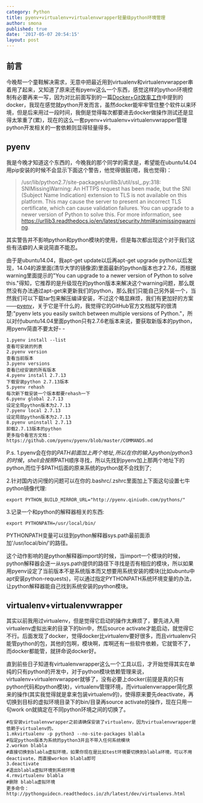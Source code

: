 ```yaml
---
category: Python
title: pyenv+virtualenv+virtualenvwrapper轻量级python环境管理
author: smona
published: true
date: '2017-05-07 20:54:15'
layout: post
---
```


前言
--

今晚帮一个童鞋解决需求，无意中把最近用到virtualenv和virtualenvwrapper串着用了起来，又知道了原来还有pyenv这么一个东西，感觉这样的python环境控制有必要再来一写，因为对比前面写到的一篇[Docker+Git效率工作](http://blog.csdn.net/qq_29245097/article/details/52996911)中提到的docker，我现在感觉就python开发而言，虽然docker能牢牢管住整个软件以来环境，但是后来用过一段时间，我倒是觉得每次都要进去docker做操作测试还是显得太笨重了(累)，现在的这么一套pyenv+virtualenv+virtualenvwrapper管理python开发相关的一套依赖则显得轻量得多。

pyenv
--
  我是今晚才知道这个东西的，今晚我的那个同学的需求是，希望能在ubuntu14.04 用pip安装的时候不会显示下面这个警告，他觉得很脏(嗯，我也觉得)：
  

> /usr/lib/python2.7/site-packages/urllib3/util/ssl_.py:318: SNIMissingWarning: An HTTPS request has been made, but the SNI (Subject Name Indication) extension to TLS is not available on this platform. This may cause the server to present an incorrect TLS certificate, which can cause validation failures. You can upgrade to a newer version of Python to solve this. For more information, see https://urllib3.readthedocs.io/en/latest/security.html#snimissingwarning.

  其实警告并不影响python和python模块的使用，但是每次都出现这个对于我们这些有洁癖的人来说简直不能忍。  
  
  由于是ubuntu14.04，我apt-get update以后再apt-get upgrade python以后发现，14.04的源里面(清华大学的镜像源)里面最新的python版本也才2.7.6，而根据warning里面提示的"You can upgrade to a newer version of Python to solve this."得知，它推荐的是升级现在的python版本来解决这个warning问题，那么既然没有办法通过apt-get来更新我们的python，那么我们只能自己另外装一个，当然我们可以下载tar包来解压编译安装，不过这个略显麻烦，我们有更加好的方案——[pyenv](https://github.com/pyenv/pyenv#installation)，关于它是干什么的，我觉得它的GitHub官方文档就写的很清楚:"pyenv lets you easily switch between multiple versions of Python."，所以对付ubuntu14.04里面python只有2.7.6老版本来说，要获取新版本的python，用pyenv简直不要太好- -  

```
1.pyenv install --list
查看可安装的列表
2.pyenv version
查看当前版本
3.pyenv versions
查看已经安装的所有版本
4.pyenv install 2.7.13
下载安装python 2.7.13版本
5.pyenv rehash
每次新下载安装一个版本都要rehash一下
6.pyenv global 2.7.13
设定全局python版本为2.7.13
7.pyenv local 2.7.13
设定局部python版本为2.7.13
8.pyenv uninstall 2.7.13
卸载2.7.13版本的python
更多指令看官方文档：https://github.com/pyenv/pyenv/blob/master/COMMANDS.md
```
P.s.
1.pyenv会在你的$PATH前面加上两个地址,所以在你的输入python/python3的时候，shell会按照$PATH顺序寻找，所以先找到pyenv加上那两个地址下的python,而位于$PATH后面的原来系统的python就不会找到了;  

2.针对国内访问慢的问题可以在你的.bashrc/.zshrc里面加上下面这句设置七牛python镜像代理:  
```shell
export PYTHON_BUILD_MIRROR_URL="http://pyenv.qiniudn.com/pythons/"
```

3.记录一个和python的解释器相关的东西:  
```shell
export PYTHONPATH=/usr/local/bin/
```
PYTHONPATH变量可以往到python解释器sys.path最前面添加'/usr/local/bin/'的路径。  

这个动作影响的是python解释器import的时候，当import一个模块的时候，python解释器会逐一从sys.path提供的路径下寻找是否有相应的模块，所以如果用pyenv设定了当前版本不是系统版本而又想要用系统安装的模块(比如ubuntu中apt安装python-requests)，可以通过指定PYTHONPATH系统环境变量的办法，让python解释器能自己找到系统安装的python模块。

virtualenv+virtualenvwrapper
--
  其实以前我用过virtualenv，但是觉得它启动的操作太麻烦了，要先进入用virtualenv虚拟出来的目录下的bin中，然后source activate才能启动，就觉得它不行。后面发现了docker，觉得docker比virtualenv要好很多，而且virtualenv只能管python的包，其他的包啊，模块啊，库啊还有一些软件依赖，它就管不了，而docker都能管，就拼命说docker好。  
  
  直到前些日子知道有virtualenvwrapper这么一个工具以后，才开始觉得其实在单纯的只有python的开发中，对于python模块依赖管理来说，virtualenv+virtualenvwrapper就够了，没有必要上docker(前提是真的只有python代码和python模块)，virtualenv管理环境，而virtualenvwrapper简化原来的操作(其实我觉得就是拿来包装virtualenv的)，使得原来要先deactivate，再切换到目标的虚拟环境目录下的bin/目录再source activate的操作，现在只用一句work on就搞定在不同python环境之间的切换了。

```
#在安装virtualenvwrapper之前请确保安装了virtualenv，因为virtualenvwrapper是依赖于virtualenv的。
1.mkvirtualenv -p python3 --no-site-packages blabla
#指定python版本为系统的python3并且不带入任何系统模块
2.workon blabla
#直接切换到blabla虚拟环境，如果你现在是比如test环境要切换到blabla环境，可以不用deactivate，而直接workon blabla即可
3.deactivate
#退出blabla虚拟环境到系统环境
4.rmvirtualenv blabla
#删除 blabla虚拟环境
更多命令：http://pythonguidecn.readthedocs.io/zh/latest/dev/virtualenvs.html
```
